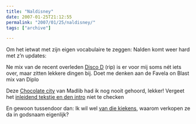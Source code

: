 ```yaml
---
title: "Naldisney"
date: 2007-01-25T21:12:55
permalink: "2007/01/25/naldisney/"
tags: ["archive"]

---
```

Om het ietwat met zijn eigen vocabulaire te zeggen: Nalden komt weer hard met z’n updates:

Ne mix van de recent overleden [Disco D](http://www.nalden.net/comments.php?id=837_0_1_0_C "http://www.nalden.net/comments.php?id=837_0_1_0_C") (rip) is er voor mij soms nét iets over, maar zitten lekkere dingen bij. Doet me denken aan de Favela on Blast mix van Diplo

Deze [Chocolate city](http://www.nalden.net/comments.php?id=838_0_1_0_C "http://www.nalden.net/comments.php?id=838_0_1_0_C") van Madlib had ik nog nooit gehoord, lekker! Vergeet het [inleidend tekstje en den intro](http://www.stonesthrow.com/news/chocolatecity/index.html "http://www.stonesthrow.com/news/chocolatecity/index.html") niet te checken

En gewoon tussendoor dan: Ik wil wel [van die kiekens](http://www.makezine.com/blog/archive/2007/01/how_to_make_you_15.html?CMP=OTC-0D6B48984890 "http://www.makezine.com/blog/archive/2007/01/how_to_make_you_15.html?CMP=OTC-0D6B48984890"), waarom verkopen ze da in godsnaam eigenlijk?
